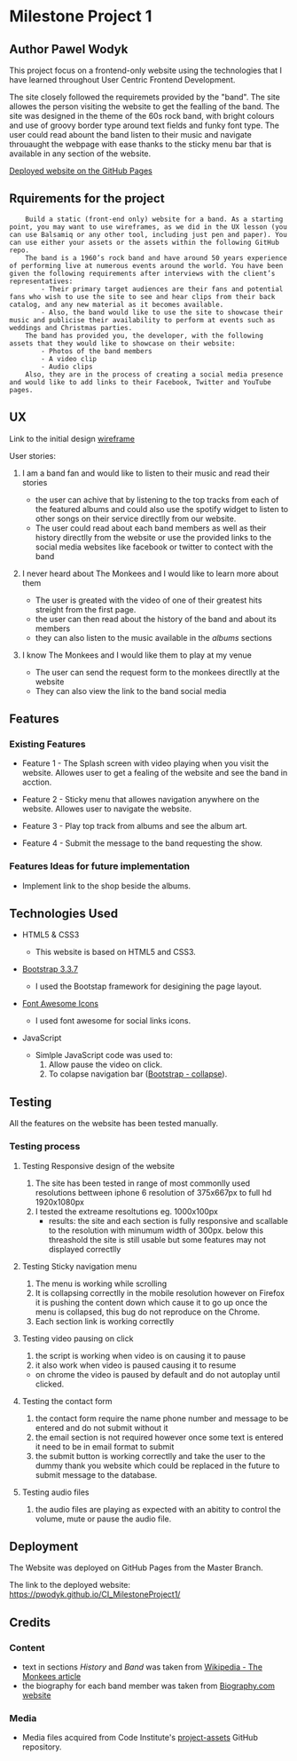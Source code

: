 # Milestone Project 1 
## Author Pawel Wodyk

 This project focus on a frontend-only website using the technologies that I have learned throughout User Centric Frontend Development.  

 The site closely followed the requiremets provided by the "band". The site allowes the person visiting the website to get the fealling of the band. The site was designed in the theme of the 60s rock band, with bright colours and use of groovy border type around text fields and funky font type.
 The user could read abount the band listen to their music and navigate throuaught the webpage with ease thanks to the sticky menu bar that is available in any section of the website.
 
[Deployed website on the GitHub Pages](https://pawodyk.github.io/CI_MilestoneProject1/)

## Rquirements for the project

``` text
    Build a static (front-end only) website for a band. As a starting point, you may want to use wireframes, as we did in the UX lesson (you can use Balsamiq or any other tool, including just pen and paper). You can use either your assets or the assets within the following GitHub repo.
    The band is a 1960’s rock band and have around 50 years experience of performing live at numerous events around the world. You have been given the following requirements after interviews with the client’s representatives:
        - Their primary target audiences are their fans and potential fans who wish to use the site to see and hear clips from their back catalog, and any new material as it becomes available.
        - Also, the band would like to use the site to showcase their music and publicise their availability to perform at events such as weddings and Christmas parties.
    The band has provided you, the developer, with the following assets that they would like to showcase on their website:
        - Photos of the band members
        - A video clip
        - Audio clips
    Also, they are in the process of creating a social media presence and would like to add links to their Facebook, Twitter and YouTube pages.
```

## UX

Link to the initial design [wireframe](UX-Files/)

User stories:

1. I am a band fan and would like to listen to their music and read their stories
    - the user can achive that by listening to the top tracks from each of the featured albums and could also use the spotify widget to listen to other songs on their service directlly from our website.
    - The user could read about each band members as well as their history directlly from the website or use the provided links to the social media websites like facebook or twitter to contect with the band

2. I never heard about The Monkees and I would like to learn more about them
    - The user is greated with the video of one of their greatest hits streight from the first page.
    - the user can then read about the history of the band and about its members 
    - they can also listen to the music available in the *albums* sections

3. I know The Monkees and I would like them to play at my venue
    - The user can send the request form to the monkees directlly at the website
    - They can also view the link to the band social media

## Features

### Existing Features

- Feature 1 - The Splash screen with video playing when you visit the website. Allowes user to get a fealing of the website and see the band in acction.

- Feature 2 - Sticky menu that allowes navigation anywhere on the website. Allowes user to navigate the website.

- Feature 3 - Play top track from albums and see the album art.

- Feature 4 - Submit the message to the band requesting the show.

### Features Ideas for future implementation

- Implement link to the shop beside the albums.

## Technologies Used

- HTML5 & CSS3
  - This website is based on HTML5 and CSS3.

- [Bootstrap 3.3.7](https://getbootstrap.com/docs/3.3/)
  - I used the Bootstap framework for desigining the page layout.

- [Font Awesome Icons](https://fontawesome.com/)
  - I used font awesome for social links icons.

- JavaScript
  - Simlple JavaScript code was used to:
    1. Allow pause the video on click.
    2. To colapse navigation bar ([Bootstrap - collapse](https://getbootstrap.com/docs/3.3/javascript/#collapse)).

## Testing

All the features on the website has been tested manually.

### Testing process

1. Testing Responsive design of the website
    1. The site has been tested in range of most commonlly used resolutions bettween iphone 6 resolution of 375x667px to full hd 1920x1080px
    2. I tested the extreame resoltutions eg. 1000x100px
        - results: the site and each section is fully responsive and scallable to the resolution with minumum width of 300px. below this threashold the site is still usable but some features may not displayed correctlly

2. Testing Sticky navigation menu
    1. The menu is working while scrolling
    2. It is collapsing correctlly in the mobile resolution however on Firefox it is pushing the content down which cause it to go up once the menu is collapsed, this bug do not reproduce on the Chrome.
    3. Each section link is working correctlly

3. Testing video pausing on click
    1. the script is working when video is on causing it to pause
    2. it also work when video is paused causing it to resume
    - on chrome the video is paused by default and do not autoplay until clicked.

4. Testing the contact form
    1. the contact form require the name phone number and message to be entered and do not submit without it
    2. the email section is not required however once some text is entered it need to be in email format to submit
    3. the submit button is working correctlly and take the user to the dummy thank you website which could be replaced in the future to submit message to the database.

5. Testing audio files
    1. the audio files are playing as expected with an abitity to control the volume, mute or pause the audio file.


## Deployment

The Website was deployed on GitHub Pages from the Master Branch.

The link to the deployed website:
    https://pwodyk.github.io/CI_MilestoneProject1/

## Credits

### Content

- text in sections *History* and *Band* was taken from [Wikipedia - The Monkees article](https://en.wikipedia.org/wiki/The_Monkees)
- the biography for each band member was taken from [Biography.com website](https://www.biography.com/)

### Media

- Media files acquired from Code Institute's [project-assets](https://github.com/Code-Institute-Org/project-assets) GitHub repository.
